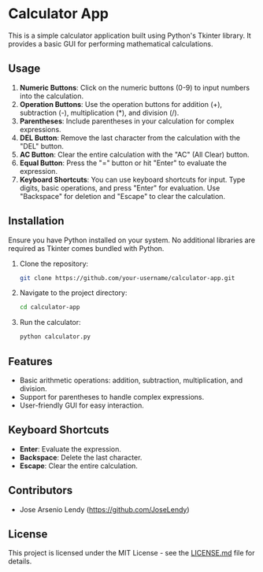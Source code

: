 # Calculator App

This is a simple calculator application built using Python's Tkinter library. It provides a basic GUI for performing mathematical calculations.

## Usage

1. **Numeric Buttons**: Click on the numeric buttons (0-9) to input numbers into the calculation.
2. **Operation Buttons**: Use the operation buttons for addition (+), subtraction (-), multiplication (*), and division (/).
3. **Parentheses**: Include parentheses in your calculation for complex expressions.
4. **DEL Button**: Remove the last character from the calculation with the "DEL" button.
5. **AC Button**: Clear the entire calculation with the "AC" (All Clear) button.
6. **Equal Button**: Press the "=" button or hit "Enter" to evaluate the expression.
7. **Keyboard Shortcuts**: You can use keyboard shortcuts for input. Type digits, basic operations, and press "Enter" for evaluation. Use "Backspace" for deletion and "Escape" to clear the calculation.

## Installation

Ensure you have Python installed on your system. No additional libraries are required as Tkinter comes bundled with Python.

1. Clone the repository:

    ```bash
    git clone https://github.com/your-username/calculator-app.git
    ```

2. Navigate to the project directory:

    ```bash
    cd calculator-app
    ```

3. Run the calculator:

    ```bash
    python calculator.py
    ```

## Features

- Basic arithmetic operations: addition, subtraction, multiplication, and division.
- Support for parentheses to handle complex expressions.
- User-friendly GUI for easy interaction.

## Keyboard Shortcuts

- **Enter**: Evaluate the expression.
- **Backspace**: Delete the last character.
- **Escape**: Clear the entire calculation.

## Contributors

- Jose Arsenio Lendy (https://github.com/JoseLendy)

## License

This project is licensed under the MIT License - see the [LICENSE.md](LICENSE.md) file for details.
